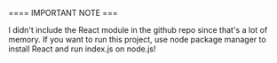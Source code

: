 ==== IMPORTANT NOTE ===

I didn't include the React module in the github repo
since that's a lot of memory. If you want to run this project,
use node package manager to install React and run index.js 
on node.js!